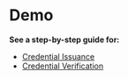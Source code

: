 # Demo

**See a step-by-step guide for:**

* [Credential Issuance](issuance.md)
* [Credential Verification](verification.md)
